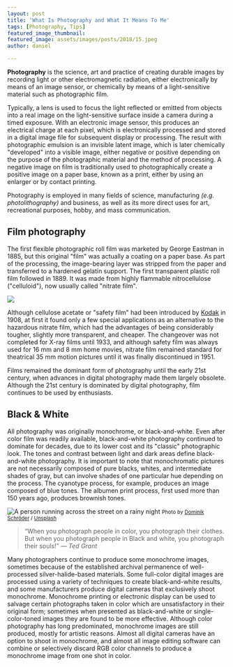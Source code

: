```yaml
---
layout: post
title: 'What Is Photography and What It Means To Me'
tags: [Photography, Tips]
featured_image_thumbnail:
featured_image: assets/images/posts/2018/15.jpeg
author: daniel

---
```


**Photography** is the science, art and practice of creating durable images by recording light or other electromagnetic radiation, either electronically by means of an image sensor, or chemically by means of a light-sensitive material such as photographic film.

<!--more-->

Typically, a lens is used to focus the light reflected or emitted from objects into a real image on the light-sensitive surface inside a camera during a timed exposure. With an electronic image sensor, this produces an electrical charge at each pixel, which is electronically processed and stored in a digital image file for subsequent display or processing. The result with photographic emulsion is an invisible latent image, which is later chemically "developed" into a visible image, either negative or positive depending on the purpose of the photographic material and the method of processing. A negative image on film is traditionally used to photographically create a positive image on a paper base, known as a print, either by using an enlarger or by contact printing.

Photography is employed in many fields of science, manufacturing *(e.g. photolithography)* and business, as well as its more direct uses for art, recreational purposes, hobby, and mass communication.

## Film photography

The first flexible photographic roll film was marketed by George Eastman in 1885, but this original "film" was actually a coating on a paper base. As part of the processing, the image-bearing layer was stripped from the paper and transferred to a hardened gelatin support. The first transparent plastic roll film followed in 1889. It was made from highly flammable nitrocellulose ("celluloid"), now usually called "nitrate film".

![](assets/images/posts/2018/1.jpg#wide)

Although cellulose acetate or "safety film" had been introduced by [Kodak](https://en.wikipedia.org/wiki/Eastman_Kodak) in 1908, at first it found only a few special applications as an alternative to the hazardous nitrate film, which had the advantages of being considerably tougher, slightly more transparent, and cheaper. The changeover was not completed for X-ray films until 1933, and although safety film was always used for 16 mm and 8 mm home movies, nitrate film remained standard for theatrical 35 mm motion pictures until it was finally discontinued in 1951.

Films remained the dominant form of photography until the early 21st century, when advances in digital photography made them largely obsolete. Although the 21st century is dominated by digital photography, film continues to be used by enthusiasts.


## Black & White

All photography was originally monochrome, or black-and-white. Even after color film was readily available, black-and-white photography continued to dominate for decades, due to its lower cost and its "classic" photographic look. The tones and contrast between light and dark areas define black-and-white photography. It is important to note that monochromatic pictures are not necessarily composed of pure blacks, whites, and intermediate shades of gray, but can involve shades of one particular hue depending on the process. The cyanotype process, for example, produces an image composed of blue tones. The albumen print process, first used more than 150 years ago, produces brownish tones.

![A person running across the street on a rainy night](https://images.unsplash.com/photo-1428908200541-d395094cc816?ixlib=rb-0.3.5&q=80&fm=jpg&crop=entropy&cs=tinysrgb&w=1080&fit=max&s=6ba3e8f90dcd5a1188a4fa7fefc9df97#wide)
<small>Photo by [Dominik Schröder](https://unsplash.com/@wirhabenzeit?utm_source=ghost&utm_medium=referral&utm_campaign=api-credit) / [Unsplash](https://unsplash.com/?utm_source=ghost&utm_medium=referral&utm_campaign=api-credit)</small>

>“When you photograph people in color, you photograph their clothes. But when you photograph people in Black and white, you photograph their souls!” <cite>― Ted Grant</cite>

Many photographers continue to produce some monochrome images, sometimes because of the established archival permanence of well-processed silver-halide-based materials. Some full-color digital images are processed using a variety of techniques to create black-and-white results, and some manufacturers produce digital cameras that exclusively shoot monochrome. Monochrome printing or electronic display can be used to salvage certain photographs taken in color which are unsatisfactory in their original form; sometimes when presented as black-and-white or single-color-toned images they are found to be more effective. Although color photography has long predominated, monochrome images are still produced, mostly for artistic reasons. Almost all digital cameras have an option to shoot in monochrome, and almost all image editing software can combine or selectively discard RGB color channels to produce a monochrome image from one shot in color.